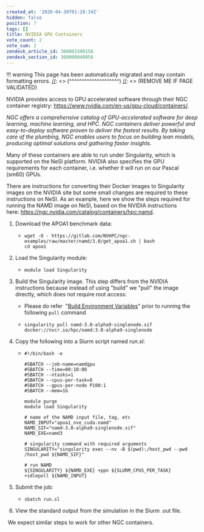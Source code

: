 ```yaml
---
created_at: '2020-04-30T01:28:34Z'
hidden: false
position: 7
tags: []
title: NVIDIA GPU Containers
vote_count: 2
vote_sum: 2
zendesk_article_id: 360001500156
zendesk_section_id: 360000040056
---
```




[//]: <> (REMOVE ME IF PAGE VALIDATED)
[//]: <> (vvvvvvvvvvvvvvvvvvvv)
!!! warning
    This page has been automatically migrated and may contain formatting errors.
[//]: <> (^^^^^^^^^^^^^^^^^^^^)
[//]: <> (REMOVE ME IF PAGE VALIDATED)

NVIDIA provides access to GPU accelerated software through their NGC
container
registry: <https://www.nvidia.com/en-us/gpu-cloud/containers/>.

*NGC offers a comprehensive catalog of GPU-accelerated software for deep
learning, machine learning, and HPC. NGC containers deliver powerful and
easy-to-deploy software proven to deliver the fastest results. By taking
care of the plumbing, NGC enables users to focus on building lean
models, producing optimal solutions and gathering faster insights.*

Many of these containers are able to run under Singularity, which is
supported on the NeSI platform. NVIDIA also specifies the GPU
requirements for each container, i.e. whether it will run on our Pascal
(sm60) GPUs.

There are instructions for converting their Docker images to Singularity
images on the NVIDIA site but some small changes are required to these
instructions on NeSI. As an example, here we show the steps required for
running the NAMD image on NeSI, based on the NVIDIA instructions
here: <https://ngc.nvidia.com/catalog/containers/hpc:namd>.

1.  Download the APOA1 benchmark data:
    -   ``` sl
        wget -O - https://gitlab.com/NVHPC/ngc-examples/raw/master/namd/3.0/get_apoa1.sh | bash
        cd apoa1
        ```
2.  Load the Singularity module:
    -   ``` sl
        module load Singularity
        ```
3.  Build the Singularity image. This step differs from the NVIDIA
    instructions because instead of using "build" we "pull" the image
    directly, which does not require root access:
    -   Please do refer  "[Build Environment
        Variables](../../../Scientific_Computing/Supported_Applications/Singularity)"
        prior to running the following `pull` command

    -   ``` sl
        singularity pull namd-3.0-alpha9-singlenode.sif docker://nvcr.io/hpc/namd:3.0-alpha9-singlenode
        ```
4.  Copy the following into a Slurm script named *run.sl*:
    -   ``` sl
        #!/bin/bash -e

        #SBATCH --job-name=namdgpu
        #SBATCH --time=00:10:00
        #SBATCH --ntasks=1
        #SBATCH --cpus-per-task=8
        #SBATCH --gpus-per-node P100:1
        #SBATCH --mem=1G

        module purge
        module load Singularity

        # name of the NAMD input file, tag, etc
        NAMD_INPUT="apoa1_nve_cuda.namd"
        NAMD_SIF="namd-3.0-alpha9-singlenode.sif"
        NAMD_EXE=namd3

        # singularity command with required arguments
        SINGULARITY="singularity exec --nv -B $(pwd):/host_pwd --pwd /host_pwd ${NAMD_SIF}"

        # run NAMD
        ${SINGULARITY} ${NAMD_EXE} +ppn ${SLURM_CPUS_PER_TASK} +idlepoll ${NAMD_INPUT}
        ```
5.  Submit the job:
    -   ``` sl
        sbatch run.sl
        ```
6.  View the standard output from the simulation in the Slurm .out file.

 We expect similar steps to work for other NGC containers.